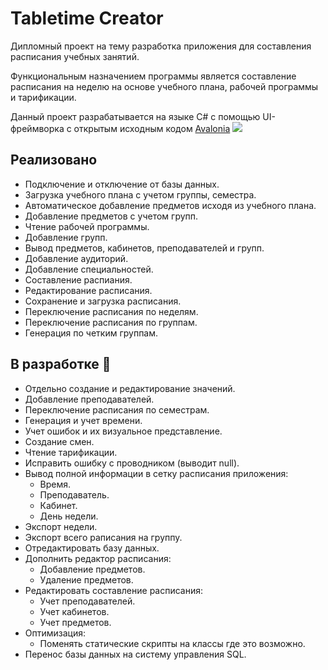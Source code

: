# Tabletime Creator
Дипломный проект на тему разработка приложения для составления расписания учебных занятий.

Функциональным назначением программы является составление расписания на неделю на основе учебного плана, рабочей программы и тарификации.

Данный проект разрабатывается на языке C# с помощью UI-фреймворка с открытым исходным кодом [Avalonia](https://avaloniaui.net)
![](https://avaloniaui.net/img/logo/avalonia-white-purple.svg)
## Реализовано 
* Подключение и отключение от базы данных.
* Загрузка учебного плана с учетом группы, семестра.
* Автоматическое добавление предметов исходя из учебного плана.
* Добавление предметов с учетом групп.
* Чтение рабочей программы.
* Добавление групп.
* Вывод предметов, кабинетов, преподавателей и групп.
* Добавление аудиторий.
* Добавление специальностей.
* Составление распиания.
* Редактирование расписания.
* Сохранение и загрузка расписания.
* Переключение расписания по неделям.
* Переключение расписания по группам.
* Генерация по четким группам.
## В разработке 🔨
* Отдельно создание и редактирование значений.
* Добавление преподавателей.
* Переключение расписания по семестрам.
* Генерация и учет времени.
* Учет ошибок и их визуальное представление.
* Создание смен.
* Чтение тарификации.
* Исправить ошибку с проводником (выводит null).
* Вывод полной информации в сетку расписания приложения:
  * Время.
  * Преподаватель.
  * Кабинет.
  * День недели.
* Экспорт недели.
* Экспорт всего раписания на группу.
* Отредактировать базу данных.
* Дополнить редактор расписания:
  * Добавление предметов.
  * Удаление предметов.
* Редактировать составление расписания:
  * Учет преподавателей.
  * Учет кабинетов.
  * Учет предметов.
* Оптимизация:
  * Поменять статические скрипты на классы где это возможно.
* Перенос базы данных на систему управления SQL.
